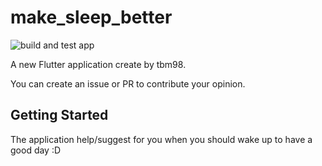 # make_sleep_better
![build and test app](https://github.com/tbm98/make_sleep_better/workflows/build%20and%20test%20app/badge.svg)

A new Flutter application create by tbm98.

You can create an issue or PR to contribute your opinion.

## Getting Started

The application help/suggest for you when you should wake up to have a good day :D
